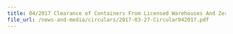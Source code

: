 ```yaml
---
title: 04/2017 Clearance of Containers From Licensed Warehouses And Zero-GST Warehouses For Export Via Sea
file_url: /news-and-media/circulars/2017-03-27-Circular042017.pdf
---
```

